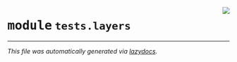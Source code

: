 <!-- markdownlint-disable -->

<a href="https://github.com/SOTAI-Labs/sotai/tree/main/tests/layers/__init__.py"><img align="right" style="float:right;" src="https://img.shields.io/badge/-source-cccccc?style=flat-square"></a>

# <kbd>module</kbd> `tests.layers`








---

_This file was automatically generated via [lazydocs](https://github.com/ml-tooling/lazydocs)._
